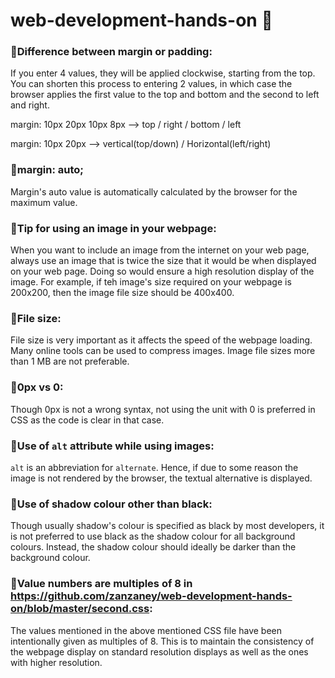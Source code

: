 # web-development-hands-on :beginner:


### :pushpin:Difference between margin or padding:
If you enter 4 values, they will be applied clockwise, starting from the top. You can shorten this process to entering 2 values, in which case the browser applies the first value to the top and bottom and the second to left and right.

margin: 10px 20px 10px 8px --> top / right / bottom / left

margin: 10px 20px --> vertical(top/down) / Horizontal(left/right)


### :pushpin:margin: auto;
Margin's auto value is automatically calculated by the browser for the maximum value.

### :pushpin:Tip for using an image in your webpage:
When you want to include an image from the internet on your web page, always use an image that is twice the size that it would be when displayed on your web page. Doing so would ensure a high resolution display of the image. For example, if teh image's size required on your webpage is 200x200, then the image file size should be 400x400.

### :pushpin:File size:
File size is very important as it affects the speed of the webpage loading. Many online tools can be used to compress images. Image file sizes more than 1 MB are not preferable.

### :pushpin:0px vs 0:
Though 0px is not a wrong syntax, not using the unit with 0 is preferred in CSS as the code is clear in that case.

### :pushpin:Use of ```alt``` attribute while using images:
```alt``` is an abbreviation for ```alternate```. Hence, if due to some reason the image is not rendered by the browser, the textual alternative is displayed.

### :pushpin:Use of shadow colour other than black:
Though usually shadow's colour is specified as black by most developers, it is not preferred to use black as the shadow colour for all background colours. Instead, the shadow colour should ideally be darker than the background colour.

### :pushpin:Value numbers are multiples of 8 in https://github.com/zanzaney/web-development-hands-on/blob/master/second.css:
The values mentioned in the above mentioned CSS file have been intentionally given as multiples of 8. This is to maintain the consistency of the webpage display on standard resolution displays as well as the ones with higher resolution.





